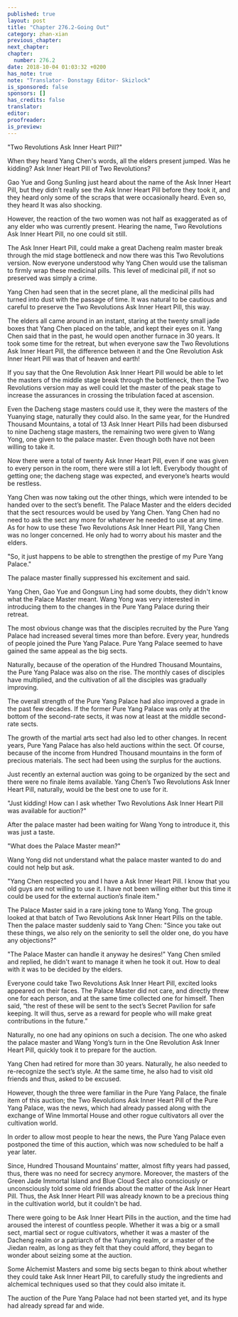 ```yaml
---
published: true
layout: post
title: "Chapter 276.2-Going Out"
category: zhan-xian
previous_chapter: 
next_chapter: 
chapter:
  number: 276.2
date: 2018-10-04 01:03:32 +0200
has_note: true
note: "Translator- Donstagy Editor- Skizlock"
is_sponsored: false
sponsors: []
has_credits: false
translator: 
editor: 
proofreader:
is_preview: 
---
```

"Two Revolutions Ask Inner Heart Pill?" 

When they heard Yang Chen's words, all the elders present jumped. Was he kidding? Ask Inner Heart Pill of Two Revolutions?

Gao Yue and Gong Sunling just heard about the name of the Ask Inner Heart Pill, but they didn’t really see the Ask Inner Heart Pill before they took it, and they heard only some of the scraps that were occasionally heard. Even so, they heard It was also shocking.

However, the reaction of the two women was not half as exaggerated as of any elder who was currently present. Hearing the name, Two Revolutions Ask Inner Heart Pill, no one could sit still.

The Ask Inner Heart Pill, could make a great Dacheng realm master break through the mid stage bottleneck and now there was this Two Revolutions version. Now everyone understood why Yang Chen would use the talisman to firmly wrap these medicinal pills. This level of medicinal pill, if not so preserved was simply a crime.

Yang Chen had seen that in the secret plane, all the medicinal pills had turned into dust with the passage of time. It was natural to be cautious and careful to preserve the Two Revolutions Ask Inner Heart Pill, this way.

The elders all came around in an instant, staring at the twenty small jade boxes that Yang Chen placed on the table, and kept their eyes on it. Yang Chen said that in the past, he would open another furnace in 30 years. It took some time for the retreat, but when everyone saw the Two Revolutions Ask Inner Heart Pill, the difference between it and the One Revolution Ask Inner Heart Pill was that of heaven and earth!

If you say that the One Revolution Ask Inner Heart Pill would be able to let the masters of the middle stage break through the bottleneck, then the Two Revolutions version may as well could let the master of the peak stage to increase the assurances in crossing the tribulation faced at ascension.

Even the Dacheng stage masters could use it, they were the masters of the Yuanying stage, naturally they could also. In the same year, for the Hundred Thousand Mountains, a total of 13 Ask Inner Heart Pills had been disbursed to nine Dacheng stage masters, the remaining two were given to Wang Yong, one given to the palace master. Even though both have not been willing to take it.

Now there were a total of twenty Ask Inner Heart Pill, even if one was given to every person in the room, there were still a lot left. Everybody thought of getting one; the dacheng stage was expected, and everyone’s hearts would be restless.

Yang Chen was now taking out the other things, which were intended to be handed over to the sect’s benefit. The Palace Master and the elders decided that the sect resources would be used by Yang Chen. Yang Chen had no need to ask the sect any more for whatever he needed to use at any time. As for how to use these Two Revolutions Ask Inner Heart Pill, Yang Chen was no longer concerned. He only had to worry about his master and the elders.

"So, it just happens to be able to strengthen the prestige of my Pure Yang Palace." 

The palace master finally suppressed his excitement and said.

Yang Chen, Gao Yue and Gongsun Ling had some doubts, they didn't know what the Palace Master meant. Wang Yong was very interested in introducing them to the changes in the Pure Yang Palace during their retreat.

The most obvious change was that the disciples recruited by the Pure Yang Palace had increased several times more than before. Every year, hundreds of people joined the Pure Yang Palace. Pure Yang Palace seemed to have gained the same appeal as the big sects.

Naturally, because of the operation of the Hundred Thousand Mountains, the Pure Yang Palace was also on the rise. The monthly cases of disciples have multiplied, and the cultivation of all the disciples was gradually improving.

The overall strength of the Pure Yang Palace had also improved a grade in the past few decades. If the former Pure Yang Palace was only at the bottom of the second-rate sects, it was now at least at the middle second-rate sects.

The growth of the martial arts sect had also led to other changes. In recent years, Pure Yang Palace has also held auctions within the sect. Of course, because of the income from Hundred Thousand mountains in the form of precious materials. The sect had been using the surplus for the auctions.

Just recently an external auction was going to be organized by the sect and there were no finale items available. Yang Chen’s Two Revolutions Ask Inner Heart Pill, naturally, would be the best one to use for it.

"Just kidding! How can I ask whether Two Revolutions Ask Inner Heart Pill was available for auction?" 

After the palace master had been waiting for Wang Yong to introduce it, this was just a taste.

"What does the Palace Master mean?" 

Wang Yong did not understand what the palace master wanted to do and could not help but ask.

"Yang Chen respected you and I have a Ask Inner Heart Pill. I know that you old guys are not willing to use it. I have not been willing either but this time it could be used for the external auction’s finale item." 

The Palace Master said in a rare joking tone to Wang Yong. The group looked at that batch of Two Revolutions Ask Inner Heart Pills on the table. Then the palace master suddenly said to Yang Chen: "Since you take out these things, we also rely on the seniority to sell the older one, do you have any objections?"

"The Palace Master can handle it anyway he desires!" Yang Chen smiled and replied, he didn't want to manage it when he took it out. How to deal with it was to be decided by the elders.

Everyone could take Two Revolutions Ask Inner Heart Pill, excited looks appeared on their faces. The Palace Master did not care, and directly threw one for each person, and at the same time collected one for himself. Then said, “the rest of these will be sent to the sect’s Secret Pavilion for safe keeping. It will thus, serve as a reward for people who will make great contributions in the future.” 

Naturally, no one had any opinions on such a decision. The one who asked the palace master and Wang Yong’s turn in the One Revolution Ask Inner Heart Pill, quickly took it to prepare for the auction.

Yang Chen had retired for more than 30 years. Naturally, he also needed to re-recognize the sect’s style. At the same time, he also had to visit old friends and thus, asked to be excused.

However, though the three were familiar in the Pure Yang Palace, the finale item of this auction; the Two Revolutions Ask Inner Heart Pill of the Pure Yang Palace, was the news, which had already passed along with the exchange of Wine Immortal House and other rogue cultivators all over the cultivation world.

In order to allow most people to hear the news, the Pure Yang Palace even postponed the time of this auction, which was now scheduled to be half a year later.

Since, Hundred Thousand Mountains’ matter, almost fifty years had passed, thus, there was no need for secrecy anymore. Moreover, the masters of the Green Jade Immortal Island and Blue Cloud Sect also consciously or unconsciously told some old friends about the matter of the Ask Inner Heart Pill. Thus, the Ask Inner Heart Pill was already known to be a precious thing in the cultivation world, but it couldn't be had.

There were going to be Ask Inner Heart Pills in the auction, and the time had aroused the interest of countless people. Whether it was a big or a small sect, martial sect or rogue cultivators, whether it was a master of the Dacheng realm or a patriarch of the Yuanying realm, or a master of the Jiedan realm, as long as they felt that they could afford, they began to wonder about seizing some at the auction.

Some Alchemist Masters and some big sects began to think about whether they could take Ask Inner Heart Pill, to carefully study the ingredients and alchemical techniques used so that they could also imitate it.

The auction of the Pure Yang Palace had not been started yet, and its hype had already spread far and wide.
